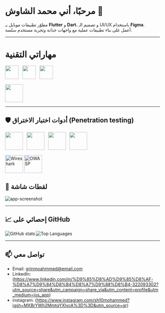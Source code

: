 # مرحبًا، أني محمد الشاوش 👋

مطوّر تطبيقات موبايل بـ **Flutter** و **Dart**، و تصميم الـ UI/UX باستخدام **Figma**.  
أعمل على بناء تطبيقات عملية مع واجهات جذابة وتجربة مستخدم سلسة.

---
# مهاراتي التقنية

<!-- Main big badges -->
<p>
  <img src="https://img.shields.io/badge/Flutter-02569B?style=for-the-badge&logo=flutter&logoColor=white" height="44" />
  &nbsp;
  <img src="https://img.shields.io/badge/Dart-0175C2?style=for-the-badge&logo=dart&logoColor=white" height="44" />
  &nbsp;
  <img src="https://img.shields.io/badge/Figma-F24E1E?style=for-the-badge&logo=figma&logoColor=white" height="44" />
</p>

<!-- Sub-badges -->
<p>

  <img src="https://img.shields.io/badge/Dio-HTTP-00AEEF?style=flat-square" height="58" />
</p>

---

## 🛡️ أدوات اختبار الاختراق (Penetration testing)

<p>
  <img src="https://img.shields.io/badge/Kali-Linux-2596be?style=for-the-badge&logo=kali-linux&logoColor=white" height="58" />
  &nbsp;
  <img src="https://img.shields.io/badge/Metasploit-26232f?style=for-the-badge&logo=metasploit&logoColor=white" height="58" />
  &nbsp;
  <img src="https://img.shields.io/badge/Nmap-000000?style=for-the-badge&logo=nmap&logoColor=white" height="58" />
  &nbsp;
  <img src="https://img.shields.io/badge/Wireshark-2A6F97?style=for-the-badge&logo=wireshark&logoColor=white" height="58" />
</p>

<!-- Fallback to SimpleIcons if logo not available -->
<p>
<img src="https://cdn.simpleicons.org/wireshark/FF0000" height="58" alt="Wireshark" />

  <img src="https://cdn.simpleicons.org/owasp/FF0000" height="58" alt="OWASP" />
</p>


## 📸 لقطات شاشة
![app-screenshot](link-to-screenshot.png)

---

## 📈 إحصائي على GitHub
<img align="left" alt="GitHub stats" src="https://github-readme-stats.vercel.app/api?username=USERNAME&show_icons=true&theme=radical" />
<img alt="Top Languages" src="https://github-readme-stats.vercel.app/api/top-langs/?username=USERNAME&layout=compact" />

---

## 📫 تواصل معي
- Email: grinmoahmmed@email.com
- LinkedIn: (https://www.linkedin.com/in/%D9%85%D8%AD%D9%85%D8%AF-%D8%A7%D9%84%D8%B4%D8%A7%D9%88%D8%B4-322093302?utm_source=share&utm_campaign=share_via&utm_content=profile&utm_medium=ios_app)
- instagram: (https://www.instagram.com/sh10mohammed?igsh=MXBrYWh2MmtqYXlvcA%3D%3D&utm_source=qr)

